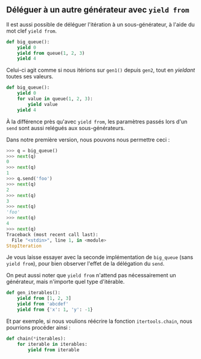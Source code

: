 ## Déléguer à un autre générateur avec `yield from`

Il est aussi possible de déléguer l'itération à un sous-générateur, à l'aide du mot clef `yield from`.

```python
def big_queue():
    yield 0
    yield from queue(1, 2, 3)
    yield 4
```

Celui-ci agit comme si nous itérions sur `gen1()` depuis `gen2`, tout en *yieldant* toutes ses valeurs.

```python
def big_queue():
    yield 0
    for value in queue(1, 2, 3):
        yield value
    yield 4
```

À la différence près qu'avec `yield from`, les paramètres passés lors d'un `send` sont aussi relégués aux sous-générateurs.

Dans notre première version, nous pouvons nous permettre ceci :

```python
>>> q = big_queue()
>>> next(q)
0
>>> next(q)
1
>>> q.send('foo')
>>> next(q)
2
>>> next(q)
3
>>> next(q)
'foo'
>>> next(q)
4
>>> next(q)
Traceback (most recent call last):
  File "<stdin>", line 1, in <module>
StopIteration
```

Je vous laisse essayer avec la seconde implémentation de `big_queue` (sans `yield from`), pour bien observer l'effet de la délégation du `send`.

On peut aussi noter que `yield from` n'attend pas nécessairement un générateur, mais n'importe quel type d'itérable.

```python
def gen_iterables():
    yield from [1, 2, 3]
    yield from 'abcdef'
    yield from {'x': 1, 'y': -1}
```

Et par exemple, si nous voulions réécrire la fonction `itertools.chain`, nous pourrions procéder ainsi :

```python
def chain(*iterables):
    for iterable in iterables:
        yield from iterable
```
